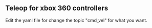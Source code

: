 Teleop for xbox 360 controllers
-------------------------------

Edit the yaml file for change the topic "cmd_vel" for what you want.